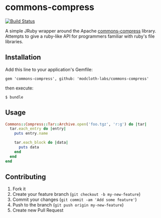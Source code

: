 # commons-compress

[![Build Status](https://travis-ci.org/modcloth-labs/commons-compress.png?branch=master)](https://travis-ci.org/modcloth-labs/commons-compress)

A simple JRuby wrapper around the Apache [commons-compress](http://commons.apache.org/proper/commons-compress/) library.
Attempts to give a ruby-like API for programmers familiar with ruby's file
libraries.

## Installation

Add this line to your application's Gemfile:

    gem 'commons-compress', github: 'modcloth-labs/commons-compress'

then execute:

    $ bundle

## Usage

```ruby
Commons::Compress::Tar::Archive.open('foo.tgz', 'r:g') do |tar|
  tar.each_entry do |entry|
    puts entry.name

    tar.each_block do |data|
      puts data
    end
  end
end
```

## Contributing

1. Fork it
2. Create your feature branch (`git checkout -b my-new-feature`)
3. Commit your changes (`git commit -am 'Add some feature'`)
4. Push to the branch (`git push origin my-new-feature`)
5. Create new Pull Request
